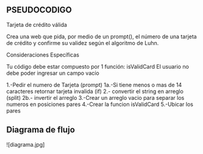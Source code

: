 ## PSEUDOCODIGO

Tarjeta de crédito válida

Crea una web que pida, por medio de un prompt(), el número de una tarjeta de crédito y confirme su validez según el algoritmo de Luhn.

Consideraciones Específicas

Tu código debe estar compuesto por 1 función: isValidCard
El usuario no debe poder ingresar un campo vacío

1.-Pedir el numero de Tarjeta (prompt)
  1a.-Si tiene menos o mas de 14 caracteres retornar tarjeta invalida (if)
2.- convertir el string en arreglo (split)
 2b.- invertir el arreglo
3.-Crear un arreglo vacio para separar los numeros en posiciones pares
4.-Crear la funcion isValidCard
5.-Ubicar los pares


## Diagrama de flujo
![diagrama.jpg]
